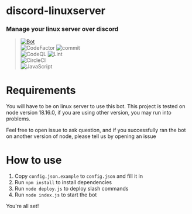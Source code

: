 # discord-linuxserver

### Manage your linux server over discord

> [![Bot](https://github-readme-stats.vercel.app/api/pin/?username=ItzMiracleOwO&repo=discord-linuxserver&show_icons=true&bg_color=23272A&title_color=FF73F1&text_color=FFC0CB&icon_color=9B84EE&count_private=true&border_color=fAA61A&border_radius=10)](https://github.com/ItzMiracleOwO/discord-linuxserver)  
> ![CodeFactor](https://img.shields.io/codefactor/grade/github/ItzMiracleOwO/discord-linuxserver/main?color=%23F44A6A&logo=codefactor&style=for-the-badge) ![commit](https://img.shields.io/github/last-commit/ItzMiracleOwO/discord-linuxserver?color=%23181717&logo=GitHub&style=for-the-badge)  
> ![CodeQL](https://img.shields.io/github/actions/workflow/status/ItzMiracleOwO/discord-linuxserver/codeql.yml?label=CodeQL&style=for-the-badge) ![Lint](https://img.shields.io/github/actions/workflow/status/ItzMiracleOwO/discord-linuxserver/standardjs.yml?label=Linter&style=for-the-badge)  
> ![CircleCI](https://img.shields.io/circleci/build/github/ItzMiracleOwO/discord-linuxserver?label=CircleCI&style=for-the-badge)  
> ![JavaScript](https://img.shields.io/badge/JavaScript-yellow?style=for-the-badge&logo=JavaScript)

# Requirements

You will have to be on linux server to use this bot.
This project is tested on node version 18.16.0,
if you are using other version, you may run into problems.

Feel free to open issue to ask question,
and if you successfully ran the bot on another version of node,
please tell us by opening an issue

# How to use

1. Copy `config.json.example` to `config.json` and fill it in
2. Run `npm install` to install dependencies
3. Run `node deploy.js` to deploy slash commands
4. Run `node index.js` to start the bot

You're all set!
